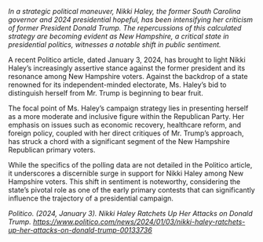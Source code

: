 *In a strategic political maneuver, Nikki Haley, the former South Carolina governor and 2024 presidential hopeful, has been intensifying her criticism of former President Donald Trump. The repercussions of this calculated strategy are becoming evident as New Hampshire, a critical state in presidential politics, witnesses a notable shift in public sentiment.*

A recent Politico article, dated January 3, 2024, has brought to light Nikki Haley’s increasingly assertive stance against the former president and its resonance among New Hampshire voters. Against the backdrop of a state renowned for its independent-minded electorate, Ms. Haley’s bid to distinguish herself from Mr. Trump is beginning to bear fruit.

The focal point of Ms. Haley’s campaign strategy lies in presenting herself as a more moderate and inclusive figure within the Republican Party. Her emphasis on issues such as economic recovery, healthcare reform, and foreign policy, coupled with her direct critiques of Mr. Trump’s approach, has struck a chord with a significant segment of the New Hampshire Republican primary voters.

While the specifics of the polling data are not detailed in the Politico article, it underscores a discernible surge in support for Nikki Haley among New Hampshire voters. This shift in sentiment is noteworthy, considering the state’s pivotal role as one of the early primary contests that can significantly influence the trajectory of a presidential campaign.

*Politico. (2024, January 3). Nikki Haley Ratchets Up Her Attacks on Donald Trump. https://www.politico.com/news/2024/01/03/nikki-haley-ratchets-up-her-attacks-on-donald-trump-00133736*